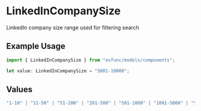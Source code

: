 # LinkedInCompanySize

LinkedIn company size range used for filtering search

## Example Usage

```typescript
import { LinkedInCompanySize } from "exfunc/models/components";

let value: LinkedInCompanySize = "5001-10000";
```

## Values

```typescript
"1-10" | "11-50" | "51-200" | "201-500" | "501-1000" | "1001-5000" | "5001-10000" | "10001+"
```